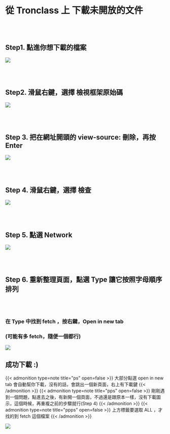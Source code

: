 # 從 Tronclass 上 下載未開放的文件

<!--more-->
<!--tronclass_download-->
<br><br/>

## Step1. 點進你想下載的檔案
![](https://i.imgur.com/9XgkeTM.jpg)
<br></br>

&nbsp;

## Step2. 滑鼠右鍵，選擇 檢視框架原始碼
![](https://i.imgur.com/1b25FZC.jpg)
<br></br>

&nbsp;

## Step 3. 把在網址開頭的 view-source: 刪除，再按 Enter
![](https://i.imgur.com/Dfgaa0t.png)
<br></br>

&nbsp;

## Step 4. 滑鼠右鍵，選擇 檢查
![](https://i.imgur.com/DOTNqT9.jpg)
<br></br>

&nbsp;

## Step 5. 點選 Network
![](https://i.imgur.com/TKEX6HX.jpg)
<br></br>

&nbsp;

## Step 6. 重新整理頁面，點選 Type 讓它按照字母順序排列
<br></br>


### 在 Type 中找到 fetch ，按右鍵，Open in new tab
### (可能有多 fetch，隨便一個都行)
![](https://i.imgur.com/4M2ghkX.jpg)

## 成功下載 :)

{{< admonition type=note title="ps" open=false >}}
大部分點選 open in new tab 會自動幫你下載，沒有的話，會跳出一個新頁面，右上有下載鍵
{{< /admonition >}}
{{< admonition type=note title="pps" open=false >}}
剛剛遇到一個問題，點進去之後，有新開一個頁面，不過還是跟原本一樣，沒有下載圖示，這個時候，再重複之前的步驟就行(Step 4)
{{< /admonition >}}
{{< admonition type=note title="ppps" open=false >}}
上方標籤要選取 ALL ，才找的到 fetch 這個檔案
{{< /admonition >}}


![](https://i.imgur.com/1QxDK5A.jpg)

